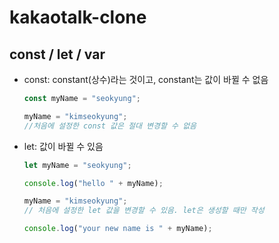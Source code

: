 # kakaotalk-clone

## const  / let / var

- const: constant(상수)라는 것이고, constant는 값이 바뀔 수 없음

  ```js
  const myName = "seokyung";

  myName = "kimseokyung";
  //처음에 설정한 const 값은 절대 변경할 수 없음
  ```

- let: 값이 바뀔 수 있음

  ```js
  let myName = "seokyung";

  console.log("hello " + myName);

  myName = "kimseokyung"; 
  // 처음에 설정한 let 값을 변경할 수 있음. let은 생성할 때만 작성

  console.log("your new name is " + myName);
  ```